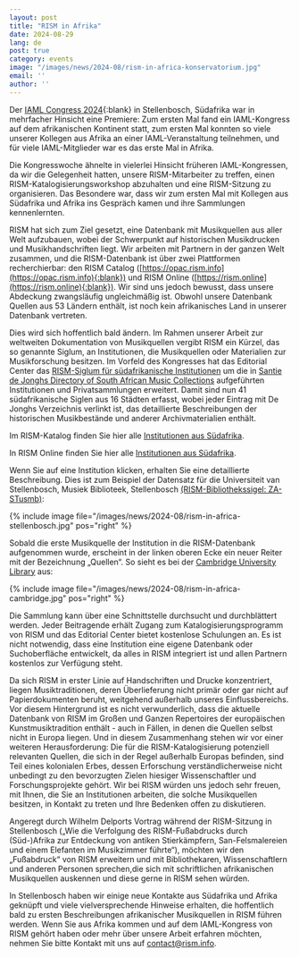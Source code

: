 ```yaml
---
layout: post
title: "RISM in Afrika"
date: 2024-08-29
lang: de
post: true
category: events
image: "/images/news/2024-08/rism-in-africa-konservatorium.jpg"
email: ''
author: ''
---
```


Der [IAML Congress 2024](https://www.iaml.info/congresses/2024-stellenbosch){:blank} in Stellenbosch, Südafrika war in mehrfacher Hinsicht eine Premiere: Zum ersten Mal fand ein IAML-Kongress auf dem afrikanischen Kontinent statt, zum ersten Mal konnten so viele unserer Kollegen aus Afrika an einer IAML-Veranstaltung teilnehmen, und für viele IAML-Mitglieder war es das erste Mal in Afrika.

Die Kongresswoche ähnelte in vielerlei Hinsicht früheren IAML-Kongressen, da wir die Gelegenheit hatten, unsere RISM-Mitarbeiter zu treffen, einen RISM-Katalogisierungsworkshop abzuhalten und eine RISM-Sitzung zu organisieren. Das Besondere war, dass wir zum ersten Mal mit Kollegen aus Südafrika und Afrika ins Gespräch kamen und ihre Sammlungen kennenlernten.

RISM hat sich zum Ziel gesetzt, eine Datenbank mit Musikquellen aus aller Welt aufzubauen, wobei der Schwerpunkt auf historischen Musikdrucken und Musikhandschriften liegt. Wir arbeiten mit Partnern in der ganzen Welt zusammen, und die RISM-Datenbank ist über zwei Plattformen recherchierbar: den RISM Catalog ([https://opac.rism.info](https://opac.rism.info){:blank}) und RISM Online ([https://rism.online](https://rism.online){:blank}). Wir sind uns jedoch bewusst, dass unsere Abdeckung zwangsläufig ungleichmäßig ist. Obwohl unsere Datenbank Quellen aus 53 Ländern enthält, ist noch kein afrikanisches Land in unserer Datenbank vertreten.

Dies wird sich hoffentlich bald ändern. Im Rahmen unserer Arbeit zur weltweiten Dokumentation von Musikquellen vergibt RISM ein Kürzel, das so genannte Siglum, an Institutionen, die Musikquellen oder Materialien zur Musikforschung besitzen. Im Vorfeld des Kongresses hat das Editorial Center das [RISM-Siglum für südafrikanische Institutionen]( https://rism.info/new_at_rism/2024/06/27/new-rism-sigla-south-african-institutions.html) um die in [Santie de Jonghs Directory of South African Music Collections](https://libguides.sun.ac.za/SAMusicCollections) aufgeführten Institutionen und Privatsammlungen erweitert. Damit sind nun 41 südafrikanische Siglen aus 16 Städten erfasst, wobei jeder Eintrag mit De Jonghs Verzeichnis verlinkt ist, das detaillierte Beschreibungen der historischen Musikbestände und anderer Archivmaterialien enthält.  

Im RISM-Katalog finden Sie hier alle [Institutionen aus Südafrika](https://opac.rism.info/search?View=rism&siglum=ZA-*).
 
In RISM Online finden Sie hier alle [Institutionen aus Südafrika](https://rism.online/search?q=ZA-*&mode=institutions&page=1&rows=20).

Wenn Sie auf eine Institution klicken, erhalten Sie eine detaillierte Beschreibung. Dies ist zum Beispiel der Datensatz für die Universiteit van Stellenbosch, Musiek Biblioteek, Stellenbosch [(RISM-Bibliothekssigel: ZA-STusmb)](https://rism.online/institutions/30080129):

{% include image file="/images/news/2024-08/rism-in-africa-stellenbosch.jpg" pos="right" %}

Sobald die erste Musikquelle der Institution in die RISM-Datenbank aufgenommen wurde, erscheint in der linken oberen Ecke ein neuer Reiter mit der Bezeichnung „Quellen“. So sieht es bei der [Cambridge University Library](https://rism.online/institutions/30001547/sources) aus:

{% include image file="/images/news/2024-08/rism-in-africa-cambridge.jpg" pos="right" %}

Die Sammlung kann über eine Schnittstelle durchsucht und durchblättert werden.
Jeder Beitragende erhält Zugang zum Katalogisierungsprogramm von RISM und das Editorial Center bietet kostenlose Schulungen an. Es ist nicht notwendig, dass eine Institution eine eigene Datenbank oder Suchoberfläche entwickelt, da alles in RISM integriert ist und allen Partnern kostenlos zur Verfügung steht.

Da sich RISM in erster Linie auf Handschriften und Drucke konzentriert, liegen Musiktraditionen, deren Überlieferung nicht primär oder gar nicht auf Papierdokumenten beruht, weitgehend außerhalb unseres Einflussbereichs. Vor diesem Hintergrund ist es nicht verwunderlich, dass die aktuelle Datenbank von RISM im Großen und Ganzen Repertoires der europäischen Kunstmusiktradition enthält - auch in Fällen, in denen die Quellen selbst nicht in Europa liegen. Und in diesem Zusammenhang stehen wir vor einer weiteren Herausforderung: Die für die RISM-Katalogisierung potenziell relevanten Quellen, die sich in der Regel außerhalb Europas befinden, sind Teil eines kolonialen Erbes, dessen Erforschung verständlicherweise nicht unbedingt zu den bevorzugten Zielen hiesiger Wissenschaftler und Forschungsprojekte gehört. Wir bei RISM würden uns jedoch sehr freuen, mit Ihnen, die Sie an Institutionen arbeiten, die solche Musikquellen besitzen, in Kontakt zu treten und Ihre Bedenken offen zu diskutieren.

Angeregt durch Wilhelm Delports Vortrag während der RISM-Sitzung in Stellenbosch („Wie die Verfolgung des RISM-Fußabdrucks durch (Süd-)Afrika zur Entdeckung von antiken Stierkämpfern, San-Felsmalereien und einem Elefanten im Musikzimmer führte“), möchten wir den „Fußabdruck“ von RISM erweitern und mit Bibliothekaren, Wissenschaftlern und anderen Personen sprechen,die sich mit schriftlichen afrikanischen Musikquellen auskennen und diese gerne in RISM sehen würden.

In Stellenbosch haben wir einige neue Kontakte aus Südafrika und Afrika geknüpft und viele vielversprechende Hinweise erhalten, die hoffentlich bald zu ersten Beschreibungen afrikanischer Musikquellen in RISM führen werden. Wenn Sie aus Afrika kommen und auf dem IAML-Kongress von RISM gehört haben oder mehr über unsere Arbeit erfahren möchten, nehmen Sie bitte Kontakt mit uns auf [contact@rism.info](mailto:contact@rism.info). 



